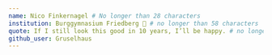 ```yaml
---
name: Nico Finkernagel # No longer than 28 characters
institution: Burggymnasium Friedberg 🚩 # no longer than 58 characters
quote: If I still look this good in 10 years, I’ll be happy. # no longer than 100 characters, avoid using quotes(") to guarantee the format remains the same.
github_user: Gruselhaus
---
```

